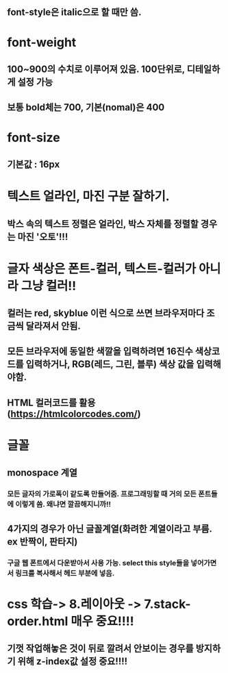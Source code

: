 ## font-style은 italic으로 할 때만 씀.

# font-weight
## 100~900의 수치로 이루어져 있음. 100단위로, 디테일하게 설정 가능
## 보통 bold체는 700, 기본(nomal)은 400 

# font-size
## 기본값 : 16px

# 텍스트 얼라인, 마진 구분 잘하기.
## 박스 속의 텍스트 정렬은 얼라인, 박스 자체를 정렬할 경우는 마진 '오토'!!!

# 글자 색상은 폰트-컬러, 텍스트-컬러가 아니라 그냥 컬러!!
## 컬러는 red, skyblue 이런 식으로 쓰면 브라우저마다 조금씩 달라져서 안됨.
## 모든 브라우저에 동일한 색깔을 입력하려면 16진수 색상코드를 입력하거나, RGB(레드, 그린, 블루) 색상 값을 입력해야함.
## HTML 컬러코드를 활용(https://htmlcolorcodes.com/)

# 글꼴
## monospace 계열
### 모든 글자의 가로폭이 같도록 만들어줌. 프로그래밍할 때 거의 모든 폰트들에 이렇게 씀. 왜냐면 깔끔해지니까!!

## 4가지의 경우가 아닌 글꼴계열(화려한 계열이라고 부름. ex 반짝이, 판타지)
### 구글 웹 폰트에서 다운받아서 사용 가능. select this style들을 넣어가면서 링크를 복사해서 헤드 부분에 넣음.

# css 학습-> 8.레이아웃 -> 7.stack-order.html 매우 중요!!!! 
## 기껏 작업해놓은 것이 뒤로 깔려서 안보이는 경우를 방지하기 위해 z-index값 설정 중요!!!!
